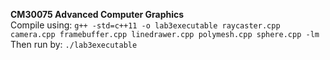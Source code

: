 **CM30075 Advanced Computer Graphics** 
<br>Compile using:  `g++ -std=c++11 -o lab3executable raycaster.cpp camera.cpp framebuffer.cpp linedrawer.cpp polymesh.cpp sphere.cpp -lm`
<br>Then run by: `./lab3executable`